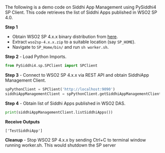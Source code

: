 The following is a demo code on Siddhi App Management using PySiddhi4 SP Client. This code retrieves the list of Siddhi Apps published in WSO2 SP 4.0.

**Step 1** 

  - Obtain WSO2 SP 4.x.x binary distribution from [here](https://github.com/wso2/product-sp/releases/).
  - Extract `wso2sp-4.x.x.zip` to a suitable location (say `SP_HOME`).
  - Navigate to `SP_Home/bin/` and run `sh worker.sh`.

**Step 2** - Load Python Imports.
```python
from PySiddhi4.sp.SPClient import SPClient
```
**Step 3** - Connect to WSO2 SP 4.x.x via REST API and obtain SiddhiApp Management Client.
```python
spPythonClient = SPClient('http://localhost:9090')
siddhiAppManagementClient = spPythonClient.getSiddhiAppManagementClient()
```
**Step 4** - Obtain list of Siddhi Apps published in WSO2 DAS.
```python
print(siddhiAppManagementClient.listSiddhiApps())
```
**Receive Outputs**
```log
['TestSiddhiApp']
```
**Cleanup** - Stop WSO2 SP 4.x.x by sending Ctrl+C to terminal window running worker.sh. This would shutdown the SP server